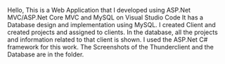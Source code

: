 Hello,
This is a Web Application that I developed using ASP.Net MVC/ASP.Net Core MVC and MySQL on Visual Studio Code
It has a Database design and implementation using MySQL. I created Client and created projects and assigned to clients.
In the database, all the projects and information related to that client is shown.
I used the ASP.Net C# framework for this work.
The Screenshots of the Thunderclient and the Database are in the folder.


